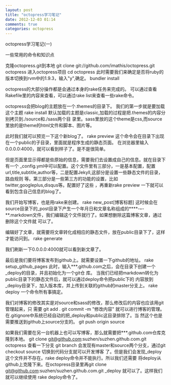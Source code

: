 ```yaml
---
layout: post
title: "octopress学习笔记"
date: 2012-12-03 01:14
comments: true
categories: octopress 
---
```


octopress学习笔记(一)

一些常用的命令和知识点

克隆octopress.git到本地
	git clone git://github.com/imathis/octopress.git octopress
进入octopress项目
	cd octopress
此时需要我们来确定是否将ruby的版本切换到rvm中的1.9.3，输入"y",确定。
	bundler install

octopress的大部分操作都是会通过本身的rake任务来完成的。
可以通过查看Rakefile里的内容来查看，可以通过rake list来查看一些rake命令。

octopress会把blog的主题放在一个.themes的目录下。
我们的第一步就是要加载这个主题
	rake install 
默认加载的主题是classic,加载的过程是把.themes的内容分别拷贝到./source和./sass两个目
录里。sass里放的这个theme是css,而source里放的是theme的html文件和脚本、图片等。

此时我们就可以预览一下这个新blog了。
	rake preview 
这个命令会在目录下出现在一个public的子目录，里面就是程序生成的静态页面。
在浏览器里输入0.0.0.0:4000，就可以看到样子了。是不是很简单。

但是页面里显示得都是些原始的信息，需要我们去设置成自己的信息。就在目录下有一个
_config.yml中可以配置。这个文件里有三部分，一是基本配置，配置
url,title,subtitle,author等，二是配置Jekyll,这部分是设置一些静态文件的目录，路由规则
等。第三部分是一些第三方的功能的设置，比如twitter,googleplus,disqus等。配置好了这些
，再重新rake preview 一下就可以看到包含自己信息的blog了。

我们开始写博客，也是用rake来创建。
	rake new_post[博客标题]
这时候会在source目录下的_post目录下产生一个年月日和文章名称组成的****-**-**-
**.markdown文件，我们编辑这个文件就行了。如果想删除这篇博客文章，通过删除这个文件就
可以了。

编辑好了文章，就需要将文章转化成相应的静态文件，放在public目录下了，这样才能访问到。
	rake generate

我们刷新一下0.0.0.0:4000就可以看到新文章了。


最后是我们要将博客发布到github上。就需要设置一下github的地址。
	rake setup_github_pages
此时，输入***.github.com之后，会在目录下创建一个_deploy的目录，并且初始化为一个git仓
库。
当我们已经把markdown转化为public目录下的静态文件后，就可以通过deploy命令把public下的
内容放到_deploy目录下，加入版本库，并上传到关联的github的master分支上。
	rake deploy
一个命令所有事搞定。

我们对博客的修改其实是对source和sass的修改，那么修改后的内容也应该用git管理起来，只
需要
	git add .
	git commit -m "修改内容"
就可以进行博客的管理。在.gitignore中系统已经自动的把_deploy和public这目录排除了。当
然这个也是需要推送到github上source分支的。
	git push origin source

如果我们需要在另一台机器上也可以写博客，那么就需要把***.github.com仓库克隆到本地。
        git clone git@github.com:suzhen/suzhen.github.com.git octopress
查看一下分支
        git branch
会发现有master和source两个分支，通过git checkout source 切换到代码分支就可以开发博客
了。但是我们会发现_deploy这个文件并不存在。rake deploy命令并不能执行。所以我们还需要
将deploy从github上克隆下来。在octopress目录里再git clone 
git@github.com:suzhen/suzhen.github.com.git _deploy 就可以了。这样我们就可以继续使用
rake deploy命令了。

















